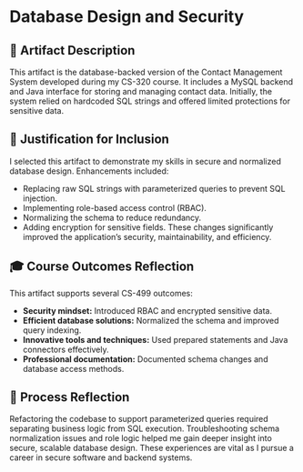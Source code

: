# Database Design and Security

## 📄 Artifact Description

This artifact is the database-backed version of the Contact Management System developed during my CS-320 course. It includes a MySQL backend and Java interface for storing and managing contact data. Initially, the system relied on hardcoded SQL strings and offered limited protections for sensitive data.

## 🎯 Justification for Inclusion

I selected this artifact to demonstrate my skills in secure and normalized database design. Enhancements included:
- Replacing raw SQL strings with parameterized queries to prevent SQL injection.
- Implementing role-based access control (RBAC).
- Normalizing the schema to reduce redundancy.
- Adding encryption for sensitive fields.
These changes significantly improved the application’s security, maintainability, and efficiency.

## 🎓 Course Outcomes Reflection

This artifact supports several CS-499 outcomes:
- **Security mindset:** Introduced RBAC and encrypted sensitive data.
- **Efficient database solutions:** Normalized the schema and improved query indexing.
- **Innovative tools and techniques:** Used prepared statements and Java connectors effectively.
- **Professional documentation:** Documented schema changes and database access methods.

## 🔁 Process Reflection

Refactoring the codebase to support parameterized queries required separating business logic from SQL execution. Troubleshooting schema normalization issues and role logic helped me gain deeper insight into secure, scalable database design. These experiences are vital as I pursue a career in secure software and backend systems.
